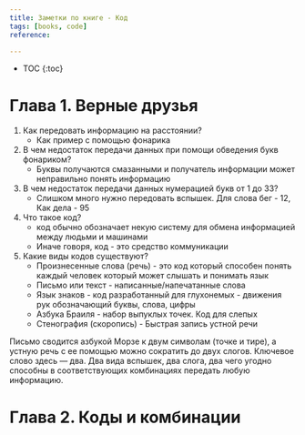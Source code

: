 ```yaml
---
title: Заметки по книге - Код
tags: [books, code]
reference:

---
```


* TOC 
{:toc}

# Глава 1. Верные друзья

1. Как передовать информацию на расстоянии?
    * Как пример с помощью фонарика
1. В чем недостаток передачи данных при помощи обведения букв фонариком?
    * Буквы получаются смазанными и получатель информации может неправильно понять информацию
1. В чем недостаток передачи данных нумерацией букв от 1 до 33?
    * Слишком много нужно передовать вспышек. Для слова бег - 12, Как дела - 95
1. Что такое код?
    * код обычно обозначает некую систему для обмена информацией между людьми и машинами
    * Иначе говоря, код - это средство коммуникации
1. Какие виды кодов существуют?
    * Произнесенные слова (речь) - это код который способен понять каждый человек который может слышать и понимать язык
    * Письмо или текст - написанные/напечатанные слова
    * Язык знаков - код разработанный для глухонемых - движения рук обозначающий буквы, слова, цифры
    * Азбука Браиля - набор выпуклых точек. Код для слепых
    * Стенография (скоропись) - Быстрая запись устной речи

<div class="quote">
    Письмо сводится азбукой Морзе к двум символам (точке и тире), а устную речь с ее помощью можно сократить до двух слогов.
Ключевое слово здесь — два. Два вида вспышек, два слога, два чего угодно способны в соответствующих комбинациях
передать любую информацию.
</div>

# Глава 2. Коды и комбинации

